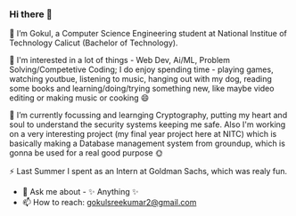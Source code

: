 ### Hi there 👋

🔭 I’m Gokul, a Computer Science Engineering student at National Institue of Technology Calicut (Bachelor of Technology).

🌟 I'm interested in a lot of things - Web Dev, Ai/ML, Problem Solving/Competetive Coding; I do enjoy spending time - playing games, watching youtbue, listening to music, hanging out with my dog, reading some books and learning/doing/trying something new, like maybe video editing or making music or cooking 😄 

🌱 I’m currently focussing and learnging Cryptography, putting my heart and soul to understand the security systems keeping me safe. Also I'm working on a very interesting project (my final year project here at NITC) which is basically making a Database management system from groundup, which is gonna be used for a real good purpose 🌞 


⚡ Last Summer I spent as an Intern at Goldman Sachs, which was realy fun.

- 💬 Ask me about - ✨ Anything ✨
- 📫 How to reach: gokulsreekumar2@gmail.com

<!--
**gokulsreekumar/gokulsreekumar** is a ✨ _special_ ✨ repository because its `README.md` (this file) appears on your GitHub profile.

Here are some ideas to get you started:

- 🔭 I’m currently working on ...
- 🌱 I’m currently learning ...
- 👯 I’m looking to collaborate on ...
- 🤔 I’m looking for help with ...
- 💬 Ask me about ...
- 📫 How to reach me: ...
- 😄 Pronouns: ...
- ⚡ Fun fact: ...
🌝🌚🌑🌒🌓🌔🌕🌖🌗🌘🌜🌛🌔🌍🌎🌏🌋🌌⛅
⚠️🚧🔰🏧🎰🚏💈♨️🏁🎌🏮🗿🎪🎭📍🚩🇧
-->
